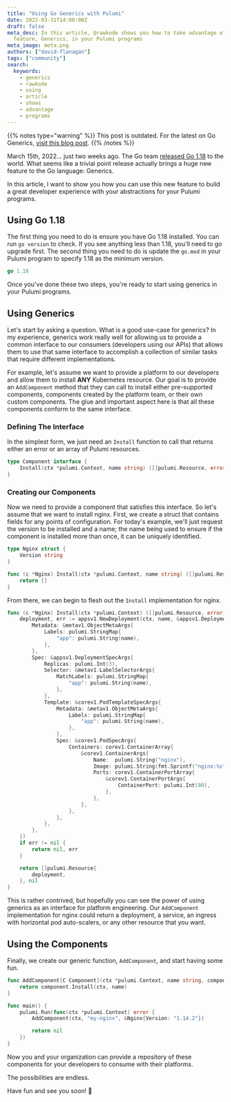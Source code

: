 ```yaml
---
title: "Using Go Generics with Pulumi"
date: 2022-03-31T14:00:00Z
draft: false
meta_desc: In this article, @rawkode shows you how to take advantage of Go's latest
  feature, Generics, in your Pulumi programs
meta_image: meta.png
authors: ["david-flanagan"]
tags: ["community"]
search:
  keywords:
    - generics
    - rawkode
    - using
    - article
    - shows
    - advantage
    - programs
---
```


{{% notes type="warning" %}}
This post is outdated. For the latest on Go Generics, [visit this blog post](/blog/go-generics-preview/).
{{% /notes %}}

March 15th, 2022... just two weeks ago. The Go team [released Go 1.18](https://go.dev/blog/go1.18) to the world. What seems like a trivial point release actually brings a huge new feature to the Go language: Generics.

In this article, I want to show you how you can use this new feature to build a great developer experience with your abstractions for your Pulumi programs.

<!--more-->

## Using Go 1.18

The first thing you need to do is ensure you have Go 1.18 installed. You can run `go version` to check. If you see anything less than 1.18, you'll need to go upgrade first. The second thing you need to do is update the `go.mod` in your Pulumi program to specify 1.18 as the minimum version.

```go
go 1.18
```

Once you've done these two steps, you're ready to start using generics in your Pulumi programs.

## Using Generics

Let's start by asking a question. What is a good use-case for generics? In my experience, generics work really well for allowing us to provide a common interface to our consumers (developers using our APIs) that allows them to use that same interface to accomplish a collection of similar tasks that require different implementations.

For example, let's assume we want to provide a platform to our developers and allow them to install **ANY** Kubernetes resource. Our goal is to provide an `AddComponent` method that they can call to install either pre-supported components, components created by the platform team, or their own custom components. The glue and important aspect here is that all these components conform to the same interface.

### Defining The Interface

In the simplest form, we just need an `Install` function to call that returns either an error or an array of Pulumi resources.

```go
type Component interface {
    Install(ctx *pulumi.Context, name string) ([]pulumi.Resource, error)
}
```

### Creating our Components

Now we need to provide a component that satisfies this interface. So let's assume that we want to install nginx. First, we create a struct that contains fields for any points of configuration. For today's example, we'll just request the version to be installed and a name; the name being used to ensure if the component is installed more than once, it can be uniquely identified.

```go
type Nginx struct {
	Version string
}

func (c *Nginx) Install(ctx *pulumi.Context, name string) ([]pulumi.Resource, error) {
    return []
}
```

From there, we can begin to flesh out the `Install` implementation for nginx.

```go
func (c *Nginx) Install(ctx *pulumi.Context) ([]pulumi.Resource, error) {
	deployment, err := appsv1.NewDeployment(ctx, name, &appsv1.DeploymentArgs{
		Metadata: &metav1.ObjectMetaArgs{
			Labels: pulumi.StringMap{
				"app": pulumi.String(name),
			},
		},
		Spec: &appsv1.DeploymentSpecArgs{
			Replicas: pulumi.Int(3),
			Selector: &metav1.LabelSelectorArgs{
				MatchLabels: pulumi.StringMap{
					"app": pulumi.String(name),
				},
			},
			Template: &corev1.PodTemplateSpecArgs{
				Metadata: &metav1.ObjectMetaArgs{
					Labels: pulumi.StringMap{
						"app": pulumi.String(name),
					},
				},
				Spec: &corev1.PodSpecArgs{
					Containers: corev1.ContainerArray{
						&corev1.ContainerArgs{
							Name:  pulumi.String("nginx"),
							Image: pulumi.String(fmt.Sprintf("nginx:%s", c.Version)),
							Ports: corev1.ContainerPortArray{
								&corev1.ContainerPortArgs{
									ContainerPort: pulumi.Int(80),
								},
							},
						},
					},
				},
			},
		},
	})
	if err != nil {
		return nil, err
	}

	return []pulumi.Resource{
		deployment,
	}, nil
}
```

This is rather contrived, but hopefully you can see the power of using generics as an interface for platform engineering. Our `AddComponent` implementation for nginx could return a deployment, a service, an ingress with horizontal pod auto-scalers, or any other resource that you want.

## Using the Components

Finally, we create our generic function, `AddComponent`, and start having some fun.

```go
func AddComponent[C Component](ctx *pulumi.Context, name string, component C) ([]pulumi.Resource, error) {
	return component.Install(ctx, name)
}

func main() {
	pulumi.Run(func(ctx *pulumi.Context) error {
		AddComponent(ctx, "my-nginx", &Nginx{Version: "1.14.2"})

		return nil
	})
}
```

Now you and your organization can provide a repository of these components for your developers to consume with their platforms.

The possibilities are endless.

Have fun and see you soon! 👋
